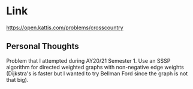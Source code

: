 # Link

https://open.kattis.com/problems/crosscountry

## Personal Thoughts

Problem that I attempted during AY20/21 Semester 1. Use an SSSP algorithm for directed weighted graphs with non-negative edge weights (Dijkstra's is faster but I wanted to try Bellman Ford since the graph is not that big).

